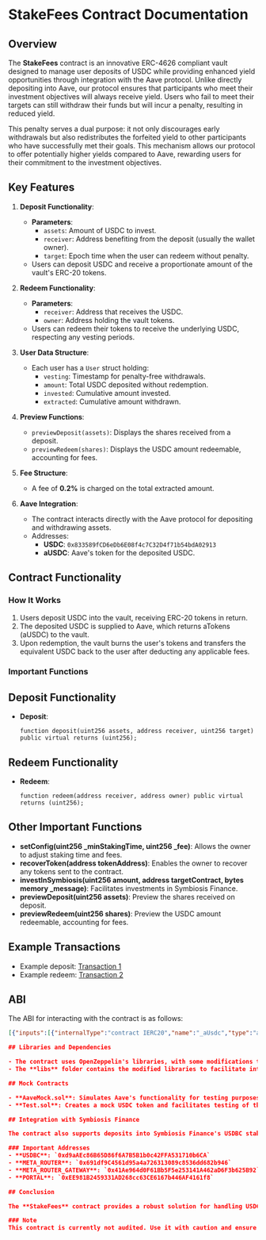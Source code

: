 # StakeFees Contract Documentation

## Overview

The **StakeFees** contract is an innovative ERC-4626 compliant vault designed to manage user deposits of USDC while providing enhanced yield opportunities through integration with the Aave protocol. Unlike directly depositing into Aave, our protocol ensures that participants who meet their investment objectives will always receive yield. Users who fail to meet their targets can still withdraw their funds but will incur a penalty, resulting in reduced yield.

This penalty serves a dual purpose: it not only discourages early withdrawals but also redistributes the forfeited yield to other participants who have successfully met their goals. This mechanism allows our protocol to offer potentially higher yields compared to Aave, rewarding users for their commitment to the investment objectives.

## Key Features

1. **Deposit Functionality**:
   - **Parameters**:
     - `assets`: Amount of USDC to invest.
     - `receiver`: Address benefiting from the deposit (usually the wallet owner).
     - `target`: Epoch time when the user can redeem without penalty.
   - Users can deposit USDC and receive a proportionate amount of the vault's ERC-20 tokens.

2. **Redeem Functionality**:
   - **Parameters**:
     - `receiver`: Address that receives the USDC.
     - `owner`: Address holding the vault tokens.
   - Users can redeem their tokens to receive the underlying USDC, respecting any vesting periods.

3. **User Data Structure**:
   - Each user has a `User` struct holding:
     - `vesting`: Timestamp for penalty-free withdrawals.
     - `amount`: Total USDC deposited without redemption.
     - `invested`: Cumulative amount invested.
     - `extracted`: Cumulative amount withdrawn.

4. **Preview Functions**:
   - `previewDeposit(assets)`: Displays the shares received from a deposit.
   - `previewRedeem(shares)`: Displays the USDC amount redeemable, accounting for fees.

5. **Fee Structure**:
   - A fee of **0.2%** is charged on the total extracted amount.

6. **Aave Integration**:
   - The contract interacts directly with the Aave protocol for depositing and withdrawing assets.
   - Addresses:
     - **USDC**: `0x833589fCD6eDb6E08f4c7C32D4f71b54bdA02913`
     - **aUSDC**: Aave's token for the deposited USDC.

## Contract Functionality

### How It Works

1. Users deposit USDC into the vault, receiving ERC-20 tokens in return.
2. The deposited USDC is supplied to Aave, which returns aTokens (aUSDC) to the vault.
3. Upon redemption, the vault burns the user's tokens and transfers the equivalent USDC back to the user after deducting any applicable fees.

### Important Functions

## Deposit Functionality

- **Deposit**: 
  ```solidity
  function deposit(uint256 assets, address receiver, uint256 target) public virtual returns (uint256);

## Redeem Functionality

- **Redeem**:
  ```solidity
  function redeem(address receiver, address owner) public virtual returns (uint256);

## Other Important Functions

- **setConfig(uint256 _minStakingTime, uint256 _fee)**: Allows the owner to adjust staking time and fees.
- **recoverToken(address tokenAddress)**: Enables the owner to recover any tokens sent to the contract.
- **investInSymbiosis(uint256 amount, address targetContract, bytes memory _message)**: Facilitates investments in Symbiosis Finance.
- **previewDeposit(uint256 assets)**: Preview the shares received on deposit.
- **previewRedeem(uint256 shares)**: Preview the USDC amount redeemable, accounting for fees.

## Example Transactions
- Example deposit: [Transaction 1](https://basescan.org/tx/0x8e299df9023f26cc850c7684a5ddd35c69db8444bbab53ee2c3634c2995bd2ad)
- Example redeem: [Transaction 2](https://basescan.org/tx/0x4718c22691515d11b012a4974fdca1e78c8343a462b36c3e2c6fca7938e5c4d9)

## ABI

The ABI for interacting with the contract is as follows:
```json
[{"inputs":[{"internalType":"contract IERC20","name":"_aUsdc","type":"address"},{"internalType":"address","name":"_pool","type":"address"},{"internalType":"address","name":"_usdc","type":"address"}],"stateMutability":"nonpayable","type":"constructor"}, ...]

## Libraries and Dependencies

- The contract uses OpenZeppelin's libraries, with some modifications to the ERC-4626 implementation for simplicity and testing purposes.
- The **libs** folder contains the modified libraries to facilitate integration.

## Mock Contracts

- **AaveMock.sol**: Simulates Aave's functionality for testing purposes.
- **Test.sol**: Creates a mock USDC token and facilitates testing of the main contract.

## Integration with Symbiosis Finance

The contract also supports deposits into Symbiosis Finance's USDBC staking. It approves tokens for transfer to the META_ROUTER_GATEWAY and calls the respective functions to facilitate cross-chain operations.

### Important Addresses
- **USDBC**: `0xd9aAEc86B65D86f6A7B5B1b0c42FFA531710b6CA`
- **META_ROUTER**: `0x691df9C4561d95a4a726313089c8536dd682b946`
- **META_ROUTER_GATEWAY**: `0x41Ae964d0F61Bb5F5e253141A462aD6F3b625B92`
- **PORTAL**: `0xEE981B2459331AD268cc63CE6167b446AF4161f8`

## Conclusion

The **StakeFees** contract provides a robust solution for handling USDC deposits and yield generation through Aave. With clear user data management and fee structures, it offers transparency and ease of integration for frontend developers. 

### Note
This contract is currently not audited. Use it with caution and ensure thorough testing in a development environment before deploying in production.